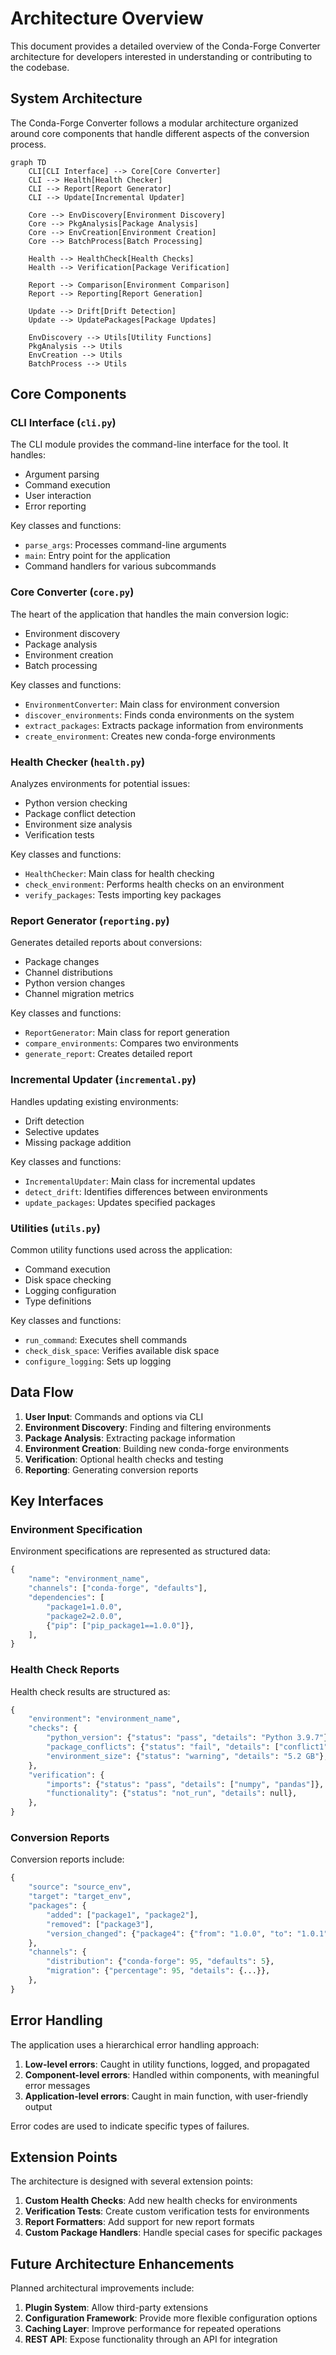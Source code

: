 # Architecture Overview

This document provides a detailed overview of the Conda-Forge Converter architecture for developers interested in understanding or contributing to the codebase.

## System Architecture

The Conda-Forge Converter follows a modular architecture organized around core components that handle different aspects of the conversion process.

```mermaid
graph TD
    CLI[CLI Interface] --> Core[Core Converter]
    CLI --> Health[Health Checker]
    CLI --> Report[Report Generator]
    CLI --> Update[Incremental Updater]

    Core --> EnvDiscovery[Environment Discovery]
    Core --> PkgAnalysis[Package Analysis]
    Core --> EnvCreation[Environment Creation]
    Core --> BatchProcess[Batch Processing]

    Health --> HealthCheck[Health Checks]
    Health --> Verification[Package Verification]

    Report --> Comparison[Environment Comparison]
    Report --> Reporting[Report Generation]

    Update --> Drift[Drift Detection]
    Update --> UpdatePackages[Package Updates]

    EnvDiscovery --> Utils[Utility Functions]
    PkgAnalysis --> Utils
    EnvCreation --> Utils
    BatchProcess --> Utils
```

## Core Components

### CLI Interface (`cli.py`)

The CLI module provides the command-line interface for the tool. It handles:

- Argument parsing
- Command execution
- User interaction
- Error reporting

Key classes and functions:

- `parse_args`: Processes command-line arguments
- `main`: Entry point for the application
- Command handlers for various subcommands

### Core Converter (`core.py`)

The heart of the application that handles the main conversion logic:

- Environment discovery
- Package analysis
- Environment creation
- Batch processing

Key classes and functions:

- `EnvironmentConverter`: Main class for environment conversion
- `discover_environments`: Finds conda environments on the system
- `extract_packages`: Extracts package information from environments
- `create_environment`: Creates new conda-forge environments

### Health Checker (`health.py`)

Analyzes environments for potential issues:

- Python version checking
- Package conflict detection
- Environment size analysis
- Verification tests

Key classes and functions:

- `HealthChecker`: Main class for health checking
- `check_environment`: Performs health checks on an environment
- `verify_packages`: Tests importing key packages

### Report Generator (`reporting.py`)

Generates detailed reports about conversions:

- Package changes
- Channel distributions
- Python version changes
- Channel migration metrics

Key classes and functions:

- `ReportGenerator`: Main class for report generation
- `compare_environments`: Compares two environments
- `generate_report`: Creates detailed report

### Incremental Updater (`incremental.py`)

Handles updating existing environments:

- Drift detection
- Selective updates
- Missing package addition

Key classes and functions:

- `IncrementalUpdater`: Main class for incremental updates
- `detect_drift`: Identifies differences between environments
- `update_packages`: Updates specified packages

### Utilities (`utils.py`)

Common utility functions used across the application:

- Command execution
- Disk space checking
- Logging configuration
- Type definitions

Key classes and functions:

- `run_command`: Executes shell commands
- `check_disk_space`: Verifies available disk space
- `configure_logging`: Sets up logging

## Data Flow

1. **User Input**: Commands and options via CLI
1. **Environment Discovery**: Finding and filtering environments
1. **Package Analysis**: Extracting package information
1. **Environment Creation**: Building new conda-forge environments
1. **Verification**: Optional health checks and testing
1. **Reporting**: Generating conversion reports

## Key Interfaces

### Environment Specification

Environment specifications are represented as structured data:

```python
{
    "name": "environment_name",
    "channels": ["conda-forge", "defaults"],
    "dependencies": [
        "package1=1.0.0",
        "package2=2.0.0",
        {"pip": ["pip_package1==1.0.0"]},
    ],
}
```

### Health Check Reports

Health check results are structured as:

```python
{
    "environment": "environment_name",
    "checks": {
        "python_version": {"status": "pass", "details": "Python 3.9.7"},
        "package_conflicts": {"status": "fail", "details": ["conflict1", "conflict2"]},
        "environment_size": {"status": "warning", "details": "5.2 GB"},
    },
    "verification": {
        "imports": {"status": "pass", "details": ["numpy", "pandas"]},
        "functionality": {"status": "not_run", "details": null},
    },
}
```

### Conversion Reports

Conversion reports include:

```python
{
    "source": "source_env",
    "target": "target_env",
    "packages": {
        "added": ["package1", "package2"],
        "removed": ["package3"],
        "version_changed": {"package4": {"from": "1.0.0", "to": "1.0.1"}},
    },
    "channels": {
        "distribution": {"conda-forge": 95, "defaults": 5},
        "migration": {"percentage": 95, "details": {...}},
    },
}
```

## Error Handling

The application uses a hierarchical error handling approach:

1. **Low-level errors**: Caught in utility functions, logged, and propagated
1. **Component-level errors**: Handled within components, with meaningful error messages
1. **Application-level errors**: Caught in main function, with user-friendly output

Error codes are used to indicate specific types of failures.

## Extension Points

The architecture is designed with several extension points:

1. **Custom Health Checks**: Add new health checks for environments
1. **Verification Tests**: Create custom verification tests for environments
1. **Report Formatters**: Add support for new report formats
1. **Custom Package Handlers**: Handle special cases for specific packages

## Future Architecture Enhancements

Planned architectural improvements include:

1. **Plugin System**: Allow third-party extensions
1. **Configuration Framework**: Provide more flexible configuration options
1. **Caching Layer**: Improve performance for repeated operations
1. **REST API**: Expose functionality through an API for integration
